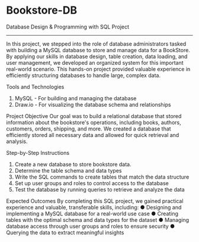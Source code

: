 # Bookstore-DB
Database Design &amp; Programming with SQL Project
****
In this project, we stepped into the role of database administrators tasked with building a MySQL database to store and manage data for a BookStore. By applying our skills in database design, table creation, data loading, and user management, we developed an organized system for this important real-world scenario. This hands-on project provided valuable experience in efficiently structuring databases to handle large, complex data.

Tools and Technologies 
1. MySQL - For building and managing the database 
2. Draw.io - For visualizing the database schema and 
relationships

Project Objective 
Our goal was to build a relational database that stored information about the bookstore's operations, including books, authors, customers, orders, shipping, and more. We created a database that efficiently stored all necessary data and allowed for quick retrieval and analysis.

Step-by-Step Instructions 
1. Create a new database to store bookstore data. 
2. Determine the table schema and data types 
3. Write the SQL commands to create tables that match the 
data structure 
4. Set up user groups and roles to control access to the 
database 
5. Test the database by running queries to retrieve and analyze 
the data

Expected Outcomes 
By completing this SQL project, we gained practical experience and valuable, transferable skills, including:
● Designing and implementing a MySQL database for a 
real-world use case 
● Creating tables with the optimal schema and data types 
for the dataset 
● Managing database access through user groups and roles 
to ensure security 
● Querying the data to extract meaningful insights 
